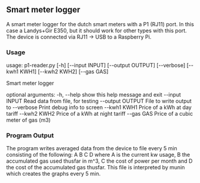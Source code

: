 Smart meter logger
------------------

A smart meter logger for the dutch smart meters with a P1 (RJ11) port. In this
case a Landys+Gir E350, but it should work for other types with this port. The
device is connected via RJ11 -> USB to a Raspberry Pi.

### Usage ###
usage: p1-reader.py [-h] [--input INPUT] [--output OUTPUT] [--verbose]
                    [--kwh1 KWH1] [--kwh2 KWH2] [--gas GAS]

Smart meter logger

optional arguments:
  -h, --help       show this help message and exit
  --input INPUT    Read data from file, for testing
  --output OUTPUT  File to write output to
  --verbose        Print debug info to screen
  --kwh1 KWH1      Price of a kWh at day tariff
  --kwh2 KWH2      Price of a kWh at night tariff
  --gas GAS        Price of a cubic meter of gas (m3)

### Program Output ###
The program writes averaged data from the device to file every 5 min consisting
of the following:
    A B C D
where A is the current kw usage, B the accumulated gas used thusfar in m^3, C
the cost of power per month and D the cost of the accumulated gas thusfar.
This file is interpreted by munin which creates the graphs every 5 min.
